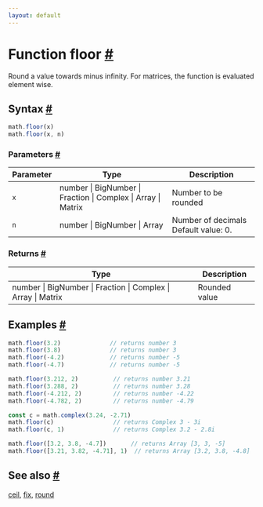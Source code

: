 ```yaml
---
layout: default
---
```


<!-- Note: This file is automatically generated from source code comments. Changes made in this file will be overridden. -->

<h1 id="function-floor">Function floor <a href="#function-floor" title="Permalink">#</a></h1>

Round a value towards minus infinity.
For matrices, the function is evaluated element wise.


<h2 id="syntax">Syntax <a href="#syntax" title="Permalink">#</a></h2>

```js
math.floor(x)
math.floor(x, n)
```

<h3 id="parameters">Parameters <a href="#parameters" title="Permalink">#</a></h3>

Parameter | Type | Description
--------- | ---- | -----------
`x` | number &#124; BigNumber &#124; Fraction &#124; Complex &#124; Array &#124; Matrix | Number to be rounded
`n` | number &#124; BigNumber &#124; Array | Number of decimals Default value: 0.

<h3 id="returns">Returns <a href="#returns" title="Permalink">#</a></h3>

Type | Description
---- | -----------
number &#124; BigNumber &#124; Fraction &#124; Complex &#124; Array &#124; Matrix | Rounded value


<h2 id="examples">Examples <a href="#examples" title="Permalink">#</a></h2>

```js
math.floor(3.2)              // returns number 3
math.floor(3.8)              // returns number 3
math.floor(-4.2)             // returns number -5
math.floor(-4.7)             // returns number -5

math.floor(3.212, 2)          // returns number 3.21
math.floor(3.288, 2)          // returns number 3.28
math.floor(-4.212, 2)         // returns number -4.22
math.floor(-4.782, 2)         // returns number -4.79

const c = math.complex(3.24, -2.71)
math.floor(c)                 // returns Complex 3 - 3i
math.floor(c, 1)              // returns Complex 3.2 - 2.8i

math.floor([3.2, 3.8, -4.7])       // returns Array [3, 3, -5]
math.floor([3.21, 3.82, -4.71], 1)  // returns Array [3.2, 3.8, -4.8]
```


<h2 id="see-also">See also <a href="#see-also" title="Permalink">#</a></h2>

[ceil](ceil.html),
[fix](fix.html),
[round](round.html)
